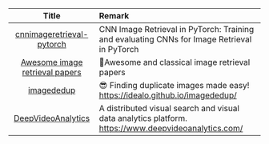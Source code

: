 | Title | Remark |
| :----: | :---- |
| [cnnimageretrieval-pytorch](https://github.com/filipradenovic/cnnimageretrieval-pytorch)|CNN Image Retrieval in PyTorch: Training and evaluating CNNs for Image Retrieval in PyTorch|
|[Awesome image retrieval papers](https://github.com/willard-yuan/awesome-cbir-papers)|📝Awesome and classical image retrieval papers|
|[imagededup](https://github.com/idealo/imagededup)|😎 Finding duplicate images made easy! https://idealo.github.io/imagededup/|
|[DeepVideoAnalytics](https://github.com/AKSHAYUBHAT/DeepVideoAnalytics)|A distributed visual search and visual data analytics platform. https://www.deepvideoanalytics.com/|











